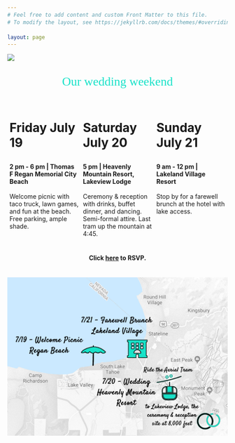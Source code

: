 ```yaml
---
# Feel free to add content and custom Front Matter to this file.
# To modify the layout, see https://jekyllrb.com/docs/themes/#overriding-theme-defaults

layout: page
---
```

<style>
p.first-line {
font-family: 'Satisfy';
font-size: 2em;
color: #18e2c8;
padding: 0px;
}

p {
padding: 5px;
}

h1 {
padding: 5px;
}

.column {
  float: left;
  width: 33.33%;
}

.row:after {
  content: "";
  display: table;
  clear: both;
}

@media screen and (max-width: 600px) {
  .column {
    width: 100%;
  }
}
</style>
<img src="/assets/images/married-card-blurry.png">
<center><p class="first-line">Our wedding weekend</p></center>
<div class="row">
  <div class="column">
  <h1>Friday July 19</h1>
  <p><b>2 pm - 6 pm | Thomas F Regan Memorial City Beach</b>
  <br><br>
  Welcome picnic with taco truck, lawn games, and fun at the beach. Free parking, ample shade.</p> 
  </div>
  <div class="column">
  <h1>Saturday July 20</h1>
  <p><b>5 pm | Heavenly Mountain Resort, Lakeview Lodge</b>
  <br><br>
  Ceremony & reception with drinks, buffet dinner, and dancing. Semi-formal attire. Last tram up the mountain at 4:45.
  </p>
  </div>
  <div class="column">
  <h1>Sunday July 21</h1>
  <p><b>9 am - 12 pm | Lakeland Village Resort</b>
  <br><br>Stop by for a farewell brunch at the hotel with lake access.</p>
  </div>
</div>
<center>
<p><b>Click <a href="/rsvp">here</a> to RSVP.</b></p>
<br>
<img src="/assets/images/website-homepage.png">
</center>